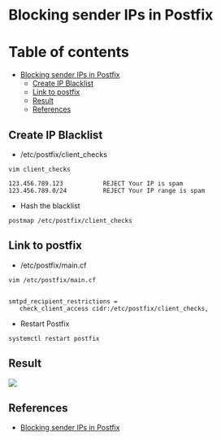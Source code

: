 
# Blocking sender IPs in Postfix
# Table of contents

- [Blocking sender IPs in Postfix](#blocking-sender-ips-in-postfix)
  - [Create IP Blacklist](#create-ip-blacklist)
  - [Link to postfix](#link-to-postfix)
  - [Result](#result)
  - [References](#references)
## Create IP Blacklist
- /etc/postfix/client_checks 
```
vim client_checks 
```
```
123.456.789.123           REJECT Your IP is spam
123.456.789.0/24          REJECT Your IP range is spam
```
- Hash the blacklist
```
postmap /etc/postfix/client_checks
```
## Link to postfix 
- /etc/postfix/main.cf 
```
vim /etc/postfix/main.cf 
```
```

smtpd_recipient_restrictions =
   check_client_access cidr:/etc/postfix/client_checks,
```
- Restart Postfix
```
systemctl restart postfix
```
## Result 
![](https://i.imgur.com/w1jGEU7.png)
## References
* [Blocking sender IPs in Postfix](https://ethitter.com/2016/03/blocking-sender-ips-in-postfix/)
